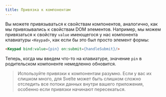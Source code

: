 ```yaml
---
title: Привязка к компонентам
---
```


Вы можете привязываться к свойствам компонентов, аналогично, как мы привязывались к свойствам DOM элементов. Например, мы можем привязаться к свойству `value` имеющегося у нас компонента клавиатуры `<Keypad>`, как если бы это был просто элемент формы:

```html
<Keypad bind:value={pin} on:submit={handleSubmit}/>
```

Теперь, когда мы введем что-то на клавиатуре, значение `pin` в родительском компоненте немедленно обновится.

> Используйте привязки к компонентам разумно. Если у вас их слишком много, для Svelte может быть слишком сложно отследить все потоки данных внутри вашего приложения, особенно если привязки начинают пересекаться.